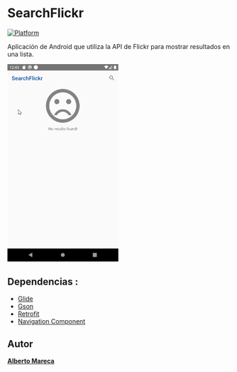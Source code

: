 # SearchFlickr

[![Platform](https://img.shields.io/badge/platform-Android-green.svg)](http://developer.android.com/index.html)

Aplicación de Android que utiliza la API de Flickr para mostrar resultados en una lista.

<p>
            <img src="assets/search_flickr.gif?raw=true"
        alt="Add movie to favorites list Action GIF"    
        style="margin-right: 10px;"    
        width="250" />
</p>

## Dependencias :
- [Glide](https://github.com/bumptech/glide)
- [Gson](https://github.com/google/gson)
- [Retrofit](https://square.github.io/retrofit/)
- [Navigation Component](https://developer.android.com/jetpack/androidx/releases/navigation)


## Autor

[**Alberto Mareca**](https://github.com/amareca)